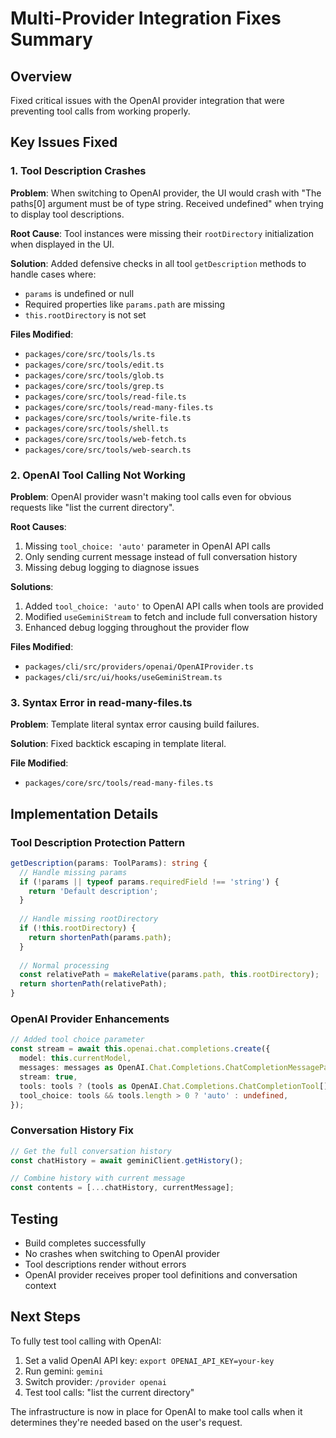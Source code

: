 # Multi-Provider Integration Fixes Summary

## Overview
Fixed critical issues with the OpenAI provider integration that were preventing tool calls from working properly.

## Key Issues Fixed

### 1. Tool Description Crashes
**Problem**: When switching to OpenAI provider, the UI would crash with "The paths[0] argument must be of type string. Received undefined" when trying to display tool descriptions.

**Root Cause**: Tool instances were missing their `rootDirectory` initialization when displayed in the UI.

**Solution**: Added defensive checks in all tool `getDescription` methods to handle cases where:
- `params` is undefined or null
- Required properties like `params.path` are missing
- `this.rootDirectory` is not set

**Files Modified**:
- `packages/core/src/tools/ls.ts`
- `packages/core/src/tools/edit.ts`
- `packages/core/src/tools/glob.ts`
- `packages/core/src/tools/grep.ts`
- `packages/core/src/tools/read-file.ts`
- `packages/core/src/tools/read-many-files.ts`
- `packages/core/src/tools/write-file.ts`
- `packages/core/src/tools/shell.ts`
- `packages/core/src/tools/web-fetch.ts`
- `packages/core/src/tools/web-search.ts`

### 2. OpenAI Tool Calling Not Working
**Problem**: OpenAI provider wasn't making tool calls even for obvious requests like "list the current directory".

**Root Causes**:
1. Missing `tool_choice: 'auto'` parameter in OpenAI API calls
2. Only sending current message instead of full conversation history
3. Missing debug logging to diagnose issues

**Solutions**:
1. Added `tool_choice: 'auto'` to OpenAI API calls when tools are provided
2. Modified `useGeminiStream` to fetch and include full conversation history
3. Enhanced debug logging throughout the provider flow

**Files Modified**:
- `packages/cli/src/providers/openai/OpenAIProvider.ts`
- `packages/cli/src/ui/hooks/useGeminiStream.ts`

### 3. Syntax Error in read-many-files.ts
**Problem**: Template literal syntax error causing build failures.

**Solution**: Fixed backtick escaping in template literal.

**File Modified**:
- `packages/core/src/tools/read-many-files.ts`

## Implementation Details

### Tool Description Protection Pattern
```typescript
getDescription(params: ToolParams): string {
  // Handle missing params
  if (!params || typeof params.requiredField !== 'string') {
    return 'Default description';
  }
  
  // Handle missing rootDirectory
  if (!this.rootDirectory) {
    return shortenPath(params.path);
  }
  
  // Normal processing
  const relativePath = makeRelative(params.path, this.rootDirectory);
  return shortenPath(relativePath);
}
```

### OpenAI Provider Enhancements
```typescript
// Added tool choice parameter
const stream = await this.openai.chat.completions.create({
  model: this.currentModel,
  messages: messages as OpenAI.Chat.Completions.ChatCompletionMessageParam[],
  stream: true,
  tools: tools ? (tools as OpenAI.Chat.Completions.ChatCompletionTool[]) : undefined,
  tool_choice: tools && tools.length > 0 ? 'auto' : undefined,
});
```

### Conversation History Fix
```typescript
// Get the full conversation history
const chatHistory = await geminiClient.getHistory();

// Combine history with current message
const contents = [...chatHistory, currentMessage];
```

## Testing
- Build completes successfully
- No crashes when switching to OpenAI provider
- Tool descriptions render without errors
- OpenAI provider receives proper tool definitions and conversation context

## Next Steps
To fully test tool calling with OpenAI:
1. Set a valid OpenAI API key: `export OPENAI_API_KEY=your-key`
2. Run gemini: `gemini`
3. Switch provider: `/provider openai`
4. Test tool calls: "list the current directory"

The infrastructure is now in place for OpenAI to make tool calls when it determines they're needed based on the user's request.